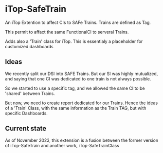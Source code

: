 # iTop-SafeTrain
An iTop Extention to affect CIs to SAFe Trains. Trains are defined as Tag.

This permit to affact the same FunctionalCI to serveral Trains.

Adds also a 'Train' class for iTop. This is essentialy a placeholder for customized dashboards

## Ideas

We recently split our DSI into SAFE Trains. But our SI was highly mutualized, and saying that one CI was dedicated to one train is not always possible.

So we started to use a specific tag, and we allowed the same CI to be 'shared' between Trains.

But now, we need to create report dedicated for our Trains. Hence the ideas of a 'Train' Class, with the same information as the Train TAG, but with specific Dashboards.

## Current state

As of November 2023, this extension is a fusion between the former version of iTop-SafeTrain and another work, iTop-SafeTrainClass
